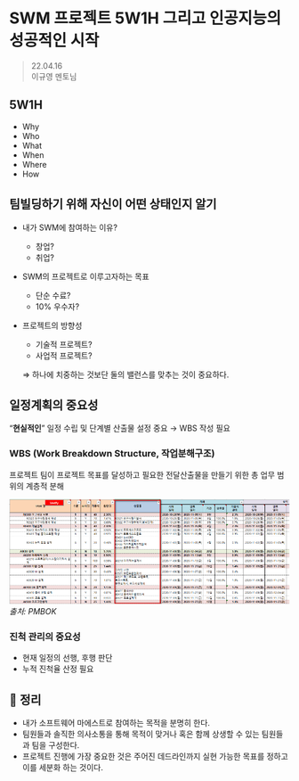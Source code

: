 <link rel="stylesheet" type="text/css" href="../assets/style.css">


# SWM 프로젝트 5W1H 그리고 인공지능의 성공적인 시작

> 22.04.16  
> 이규영 멘토님

## 5W1H

- Why
- Who
- What
- When
- Where
- How

## 팀빌딩하기 위해 자신이 어떤 상태인지 알기

- 내가 SWM에 참여하는 이유?
    - 창업?
    - 취업?
- SWM의 프로젝트로 이루고자하는 목표
    - 단순 수료?
    - 10% 우수자?
- 프로젝트의 방향성
    - 기술적 프로젝트?
    - 사업적 프로젝트?
    
    ⇒ 하나에 치중하는 것보단 둘의 밸런스를 맞추는 것이 중요하다.
    

## 일정계획의 중요성

“**현실적인**” 일정 수립 및 단계별 산출물 설정 중요 → WBS 작성 필요

### WBS (Work Breakdown Structure, 작업분해구조)

프로젝트 팀이 프로젝트 목표를 달성하고 필요한 전달산출물을 만들기 위한 총 업무 범위의 계층적 분해

![WBS_example](../assets/WBS.png)
*출처: PMBOK*

### 진척 관리의 중요성

- 현재 일정의 선행, 후행 판단
- 누적 진척율 산정 필요


<div class="conclusion">
<h2>🔑 정리</h2>
<p>
<ul>
<li> 내가 소프트웨어 마에스트로 참여하는 목적을 분명히 한다. </li>
<li> 팀원들과 솔직한 의사소통을 통해 목적이 맞거나 혹은 함께 상생할 수 있는 팀원들과 팀을 구성한다. </li>
<li> 프로젝트 진행에 가장 중요한 것은 주어진 데드라인까지 실현 가능한 목표를 정하고 이를 세분화 하는 것이다. </li>
</ul>
</p>
</div>